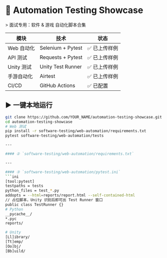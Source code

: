 # 🧪 Automation Testing Showcase
&gt; 面试专用：软件 & 游戏 自动化脚本合集

| 模块 | 技术 | 状态 |
|---|---|---|
| Web 自动化 | Selenium + Pytest | ✅ 已上传样例 |
| API 测试 | Requests + Pytest | ✅ 已上传样例 |
| Unity 测试 | Unity Test Runner | ✅ 已上传样例 |
| 手游自动化 | Airtest | ✅ 已上传样例 |
| CI/CD | GitHub Actions | ✅ 已配置 |

## ▶️ 一键本地运行
```bash
git clone https://github.com/YOUR_NAME/automation-testing-showcase.git
cd automation-testing-showcase
# Web 测试
pip install -r software-testing/web-automation/requirements.txt
pytest software-testing/web-automation/tests

---

#### ② `software-testing/web-automation/requirements.txt`

---

#### ③ `software-testing/web-automation/pytest.ini`
```ini
[tool:pytest]
testpaths = tests
python_files = test_*.py
addopts = --html=reports/report.html --self-contained-html
// 占位脚本，Unity 识别后即可出 Test Runner 窗口
public class TestRunner {}
# Python
__pycache__/
*.pyc
reports/

# Unity
[Ll]ibrary/
[Tt]emp/
[Oo]bj/
[Bb]uild/